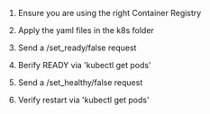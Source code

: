 1. Ensure you are using the right Container Registry

2. Apply the yaml files in the k8s folder

3. Send a /set_ready/false request

4. Berify READY via 'kubectl get pods'

5. Send a /set_healthy/false request

6. Verify restart via 'kubectl get pods'